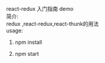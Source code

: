 react-redux 入门指南 demo  
简介:  
redux ,react-redux,react-thunk的用法  
usage:  
1. npm install

2. npm start